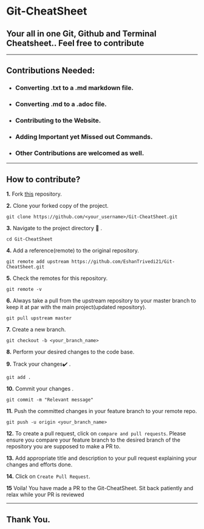 # Git-CheatSheet
## Your all in one Git, Github and Terminal Cheatsheet.. Feel free to contribute
---

## Contributions Needed: 

+ ### Converting .txt to a .md markdown file.
+ ### Converting .md to a .adoc file.
+ ### Contributing to the Website.
+ ### Adding Important yet Missed out Commands.
+ ### Other Contributions are welcomed as well.

---

## How to contribute?

**1.**  Fork [this](https://github.com/EshanTrivedi21/Git-CheatSheet.git) repository.

**2.**  Clone your forked copy of the project.

```
git clone https://github.com/<your_username>/Git-CheatSheet.git
```

**3.** Navigate to the project directory :file_folder: .

```
cd Git-CheatSheet
```

**4.** Add a reference(remote) to the original repository.

```
git remote add upstream https://github.com/EshanTrivedi21/Git-CheatSheet.git
```

**5.** Check the remotes for this repository.
```
git remote -v
```

**6.** Always take a pull from the upstream repository to your master branch to keep it at par with the main project(updated repository).

```
git pull upstream master
```

**7.** Create a new branch.

```
git checkout -b <your_branch_name>
```

**8.** Perform your desired changes to the code base.


**9.** Track your changes:heavy_check_mark: .

```
git add . 
```

**10.** Commit your changes .

```
git commit -m "Relevant message"
```

**11.** Push the committed changes in your feature branch to your remote repo.
```
git push -u origin <your_branch_name>
```

**12.** To create a pull request, click on `compare and pull requests`. Please ensure you compare your feature branch to the desired branch of the repository you are supposed to make a PR to.


**13.** Add appropriate title and description to your pull request explaining your changes and efforts done.


**14.** Click on `Create Pull Request`.


**15** Voila! You have made a PR to the Git-CheatSheet. Sit back patiently and relax while your PR is reviewed

---

## Thank You.
